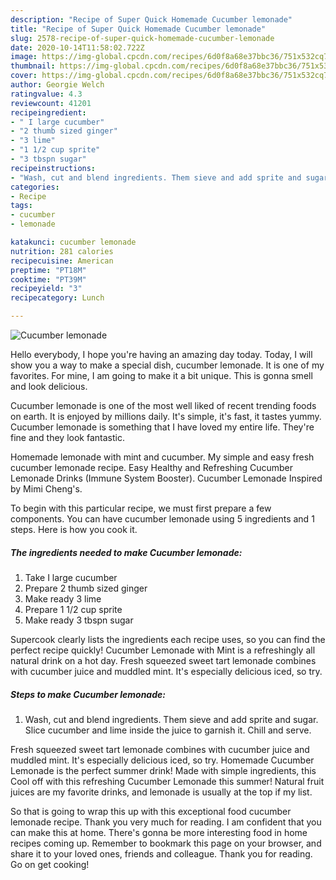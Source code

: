 ```yaml
---
description: "Recipe of Super Quick Homemade Cucumber lemonade"
title: "Recipe of Super Quick Homemade Cucumber lemonade"
slug: 2578-recipe-of-super-quick-homemade-cucumber-lemonade
date: 2020-10-14T11:58:02.722Z
image: https://img-global.cpcdn.com/recipes/6d0f8a68e37bbc36/751x532cq70/cucumber-lemonade-recipe-main-photo.jpg
thumbnail: https://img-global.cpcdn.com/recipes/6d0f8a68e37bbc36/751x532cq70/cucumber-lemonade-recipe-main-photo.jpg
cover: https://img-global.cpcdn.com/recipes/6d0f8a68e37bbc36/751x532cq70/cucumber-lemonade-recipe-main-photo.jpg
author: Georgie Welch
ratingvalue: 4.3
reviewcount: 41201
recipeingredient:
- " I large cucumber"
- "2 thumb sized ginger"
- "3 lime"
- "1 1/2 cup sprite"
- "3 tbspn sugar"
recipeinstructions:
- "Wash, cut and blend ingredients. Them sieve and add sprite and sugar. Slice cucumber and lime inside the juice to garnish it. Chill and serve."
categories:
- Recipe
tags:
- cucumber
- lemonade

katakunci: cucumber lemonade 
nutrition: 281 calories
recipecuisine: American
preptime: "PT18M"
cooktime: "PT39M"
recipeyield: "3"
recipecategory: Lunch

---
```



![Cucumber lemonade](https://img-global.cpcdn.com/recipes/6d0f8a68e37bbc36/751x532cq70/cucumber-lemonade-recipe-main-photo.jpg)

Hello everybody, I hope you're having an amazing day today. Today, I will show you a way to make a special dish, cucumber lemonade. It is one of my favorites. For mine, I am going to make it a bit unique. This is gonna smell and look delicious.

Cucumber lemonade is one of the most well liked of recent trending foods on earth. It is enjoyed by millions daily. It's simple, it's fast, it tastes yummy. Cucumber lemonade is something that I have loved my entire life. They're fine and they look fantastic.

Homemade lemonade with mint and cucumber. My simple and easy fresh cucumber lemonade recipe. Easy Healthy and Refreshing Cucumber Lemonade Drinks (Immune System Booster). Cucumber Lemonade Inspired by Mimi Cheng&#39;s.


To begin with this particular recipe, we must first prepare a few components. You can have cucumber lemonade using 5 ingredients and 1 steps. Here is how you cook it.

<!--inarticleads1-->

##### The ingredients needed to make Cucumber lemonade:

1. Take  I large cucumber
1. Prepare 2 thumb sized ginger
1. Make ready 3 lime
1. Prepare 1 1/2 cup sprite
1. Make ready 3 tbspn sugar


Supercook clearly lists the ingredients each recipe uses, so you can find the perfect recipe quickly! Cucumber Lemonade with Mint is a refreshingly all natural drink on a hot day. Fresh squeezed sweet tart lemonade combines with cucumber juice and muddled mint. It&#39;s especially delicious iced, so try. 

<!--inarticleads2-->

##### Steps to make Cucumber lemonade:

1. Wash, cut and blend ingredients. Them sieve and add sprite and sugar. Slice cucumber and lime inside the juice to garnish it. Chill and serve.


Fresh squeezed sweet tart lemonade combines with cucumber juice and muddled mint. It&#39;s especially delicious iced, so try. Homemade Cucumber Lemonade is the perfect summer drink! Made with simple ingredients, this Cool off with this refreshing Cucumber Lemonade this summer! Natural fruit juices are my favorite drinks, and lemonade is usually at the top if my list. 

So that is going to wrap this up with this exceptional food cucumber lemonade recipe. Thank you very much for reading. I am confident that you can make this at home. There's gonna be more interesting food in home recipes coming up. Remember to bookmark this page on your browser, and share it to your loved ones, friends and colleague. Thank you for reading. Go on get cooking!
